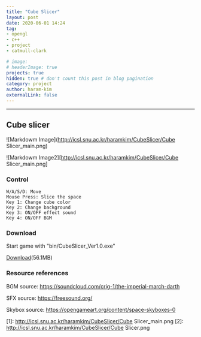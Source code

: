 ```yaml
---
title: "Cube Slicer"
layout: post
date: 2020-06-01 14:24
tag: 
- opengl
- c++
- project
- catmull-clark

# image: 
# headerImage: true
projects: true
hidden: true # don't count this post in blog pagination
category: project
author: haram-kim
externalLink: false
---
```



---
## Cube slicer

![Markdowm Image](http://icsl.snu.ac.kr/haramkim/CubeSlicer/Cube Slicer_main.png)

![Markdowm Image2][http://icsl.snu.ac.kr/haramkim/CubeSlicer/Cube Slicer_main.png]

### Control
```
W/A/S/D: Move
Mouse Press: Slice the space
Key 1: Change cube color
Key 2: Change background
Key 3: ON/OFF effect sound
Key 4: ON/OFF BGM
```

### Download

Start game with "bin/CubeSlicer_Ver1.0.exe"

 [Download](http://icsl.snu.ac.kr/haramkim/CubeSlicer_Ver1.0.zip)(56.1MB)
 
### Resource references

BGM source: https://soundcloud.com/crig-1/the-imperial-march-darth 

SFX source: https://freesound.org/ 

Skybox source: https://opengameart.org/content/space-skyboxes-0

[1]: http://icsl.snu.ac.kr/haramkim/CubeSlicer/Cube Slicer_main.png
[2]: http://icsl.snu.ac.kr/haramkim/CubeSlicer/Cube Slicer.png
